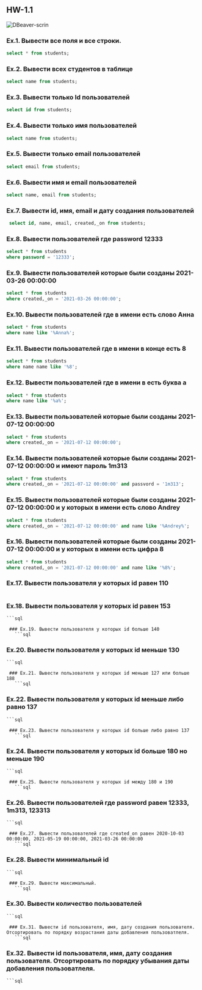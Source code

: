 ## HW-1.1
![DBeaver-scrin](https://user-images.githubusercontent.com/104057573/226921382-61f14731-6553-4702-8e73-fea63fee32a6.png)

 ### Ex.1. Вывести все поля и все строки.
 ```sql
 select * from students;
 ```
 ### Ex.2. Вывести всех студентов в таблице
  ```sql
  select name from students;
 ```
 ### Ex.3. Вывести только Id пользователей
  ```sql
  select id from students;
 ```
 ### Ex.4. Вывести только имя пользователей
  ```sql
 select name from students;
 ```
 ### Ex.5. Вывести только email пользователей
  ```sql
 select email from students;
 ```
 ### Ex.6. Вывести имя и email пользователей
  ```sql
  select name, email from students;
 ```
 ### Ex.7. Вывести id, имя, email и дату создания пользователей
  ```sql
   select id, name, email, created,_on from students;
 ```
 ### Ex.8. Вывести пользователей где password 12333
  ```sql
 select * from students
 where password = '12333';
 ```
 ### Ex.9. Вывести пользователей которые были созданы 2021-03-26 00:00:00
  ```sql
 select * from students
 where created,_on = '2021-03-26 00:00:00';
 ```
 ### Ex.10. Вывести пользователей где в имени есть слово Анна
  ```sql
 select * from students
 where name like '%Anna%';
 ```
 ### Ex.11. Вывести пользователей где в имени в конце есть 8
  ```sql
  select * from students
 where name name like '%8';
 ```
 ### Ex.12. Вывести пользователей где в имени в есть буква а
  ```sql
  select * from students
 where name like '%a%';
 ```
 ### Ex.13. Вывести пользователей которые были созданы 2021-07-12 00:00:00
  ```sql
  select * from students
 where created,_on = '2021-07-12 00:00:00';
 ```
 ### Ex.14. Вывести пользователей которые были созданы 2021-07-12 00:00:00 и имеют пароль 1m313
  ```sql
 select * from students
 where created,_on = '2021-07-12 00:00:00' and passvord = '1m313';
 ```
 ### Ex.15. Вывести пользователей которые были созданы 2021-07-12 00:00:00 и у которых в имени есть слово Andrey
  ```sql
 select * from students
 where created,_on = '2021-07-12 00:00:00' and name like '%Andrey%';
 ```
  ### Ex.16. Вывести пользователей которые были созданы 2021-07-12 00:00:00 и у которых в имени есть цифра 8
   ```sql
  select * from students
 where created,_on = '2021-07-12 00:00:00' and name like '%8%';
 ```
  ### Ex.17. Вывести пользователя у которых id равен 110
  ```sql
 
 ```
  ### Ex.18. Вывести пользователя у которых id равен 153
    ```sql
 
 ```
  ### Ex.19. Вывести пользователя у которых id больше 140
    ```sql
 
 ```
  ### Ex.20. Вывести пользователя у которых id меньше 130
    ```sql
 
 ```
  ### Ex.21. Вывести пользователя у которых id меньше 127 или больше 188
    ```sql
 
 ```
  ### Ex.22. Вывести пользователя у которых id меньше либо равно 137
    ```sql
 
 ```
  ### Ex.23. Вывести пользователя у которых id больше либо равно 137
    ```sql
 
 ```
  ### Ex.24. Вывести пользователя у которых id больше 180 но меньше 190
    ```sql
 
 ```
  ### Ex.25. Вывести пользователя у которых id между 180 и 190
    ```sql
 
 ```
  ### Ex.26. Вывести пользователей где password равен 12333, 1m313, 123313
    ```sql
 
 ```
  ### Ex.27. Вывести пользователей где created_on равен 2020-10-03 00:00:00, 2021-05-19 00:00:00, 2021-03-26 00:00:00
    ```sql
 
 ```
  ### Ex.28. Вывести минимальный id 
    ```sql
 
 ```
  ### Ex.29. Вывести максимальный.
    ```sql
 
 ```
  ### Ex.30. Вывести количество пользователей
    ```sql
 
 ```
  ### Ex.31. Вывести id пользователя, имя, дату создания пользователя. Отсортировать по порядку возрастания даты добавления пользоватлеля.
    ```sql
 
 ```
  ### Ex.32. Вывести id пользователя, имя, дату создания пользователя. Отсортировать по порядку убывания даты добавления пользоватлеля.
    ```sql
 
 ```

